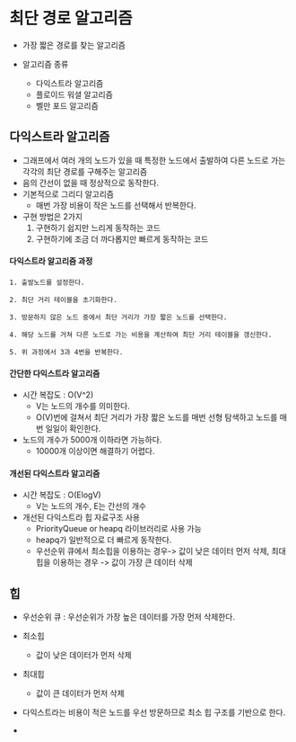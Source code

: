 # 최단 경로 알고리즘

- 가장 짧은 경로를 찾는 알고리즘

- 알고리즘 종류
  - 다익스트라 알고리즘
  - 플로이드 워셜 알고리즘
  - 벨만 포드 알고리즘



## 다익스트라 알고리즘

- 그래프에서 여러 개의 노드가 있을 때 특정한 노드에서 출발하여 다른 노드로 가는 각각의 최단 경로를 구해주는 알고리즘
- 음의 간선이 없을 때 정상적으로 동작한다.
- 기본적으로 그리디 알고리즘
  - 매번 가장 비용이 작은 노드를 선택해서 반복한다.
- 구현 방법은 2가지
  1. 구현하기 쉽지만 느리게 동작하는 코드
  2. 구현하기에 조금 더 까다롭지만 빠르게 동작하는 코드



#### 다익스트라 알고리즘 과정

  `1. 출발노드를 설정한다.`

  `2. 최단 거리 테이블을 초기화한다.`

  `3. 방문하지 않은 노드 중에서 최단 거리가 가장 짧은 노드를 선택한다.`

  `4. 해당 노드를 거쳐 다른 노드로 가는 비용을 계산하여 최단 거리 테이블을 갱신한다.`

  `5. 위 과정에서 3과 4번을 반복한다.`



#### 간단한 다익스트라 알고리즘

- 시간 복잡도 : O(V^2)
  - V는 노드의 개수를 의미한다.
  - O(V)번에 걸쳐서 최단 거리가 가장 짧은 노드를 매번 선형 탐색하고 노드를 매번 일일이 확인한다.
- 노드의 개수가 5000개 이하라면 가능하다.
  - 10000개 이상이면 해결하기 어렵다.



#### 개선된 다익스트라 알고리즘

- 시간 복잡도 : O(ElogV)
  - V는 노드의 개수, E는 간선의 개수
- 개선된 다익스트라 힙 자료구조 사용
  - PriorityQueue or heapq 라이브러리로 사용 가능
  - heapq가 일반적으로 더 빠르게 동작한다.
  - 우선순위 큐에서 최소힙을 이용하는 경우-> 값이 낮은 데이터 먼저 삭제, 최대힙을 이용하는 경우 -> 값이 가장 큰 데이터 삭제



## 힙

- 우선순위 큐 : 우선순위가 가장 높은 데이터를 가장 먼저 삭제한다.

- 최소힙
  - 값이 낮은 데이터가 먼저 삭제
- 최대힙
  - 값이 큰 데이터가 먼저 삭제
- 다익스트라는 비용이 적은 노드를 우선 방문하므로 최소 힙 구조를 기반으로 한다.
- 